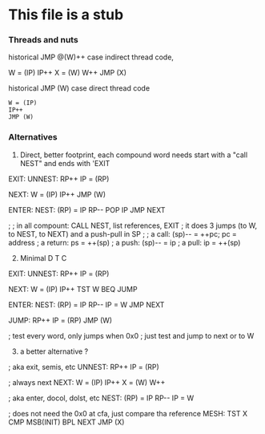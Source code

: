 
# This file is a stub

### Threads and nuts

 historical JMP @(W)++
 case indirect thread code, 

   W = (IP)
   IP++
   X = (W)
   W++
   JMP (X)

 historical JMP (W)
 case direct thread code
    
    W = (IP)
    IP++
    JMP (W)

### Alternatives

1)  Direct, better footprint, 
    each compound word needs start with a "call NEST" and 
    ends with 'EXIT

EXIT:
UNNEST:
    RP++
    IP = (RP)

NEXT:
    W = (IP)
    IP++
    JMP (W)

ENTER:
NEST:
    (RP) = IP
    RP--
    POP IP 
    JMP NEXT

;
; in all compount: CALL NEST, list references, EXIT
; it does 3 jumps (to W, to NEST, to NEXT) and a push-pull in SP
;
; a call: (sp)-- = ++pc; pc = address
; a return: ps = ++(sp)
; a push: (sp)-- = ip 
; a pull: ip = ++(sp)

2) Minimal D T C

EXIT:
UNNEST:
    RP++
    IP = (RP)

NEXT:
    W = (IP)
    IP++
    TST W
    BEQ JUMP

ENTER:
NEST:
    (RP) = IP
    RP--
    IP = W
    JMP NEXT

JUMP:
    RP++
    IP = (RP)
    JMP (W)

; test every word, only jumps when 0x0
; just test and jump to next or to W

3) a better alternative ?

; aka exit, semis, etc
UNNEST:
    RP++
    IP = (RP)

; always next
NEXT:
    W = (IP)
    IP++
    X = (W)
    W++

; aka enter, docol, dolst, etc
NEST:
    (RP) = IP
    RP--
    IP = W

; does not need the 0x0 at cfa, just compare tha reference
MESH:
    TST X
    CMP MSB(INIT)
    BPL NEXT
    JMP (X)

